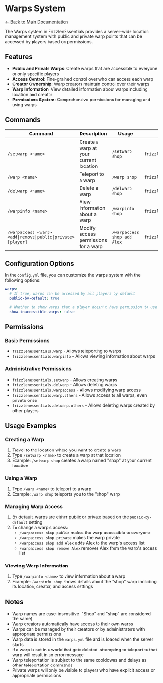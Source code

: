 # Warps System

[← Back to Main Documentation](../README.md)

The Warps system in FrizzlenEssentials provides a server-wide location management system with public and private warp points that can be accessed by players based on permissions.

## Features

- **Public and Private Warps**: Create warps that are accessible to everyone or only specific players
- **Access Control**: Fine-grained control over who can access each warp
- **Creator Ownership**: Warp creators maintain control over their warps
- **Warp Information**: View detailed information about warps including location and creator
- **Permissions System**: Comprehensive permissions for managing and using warps

## Commands

| Command | Description | Usage | Permission |
|---------|-------------|-------|------------|
| `/setwarp <name>` | Create a warp at your current location | `/setwarp shop` | `frizzlenessentials.setwarp` |
| `/warp <name>` | Teleport to a warp | `/warp shop` | `frizzlenessentials.warp` |
| `/delwarp <name>` | Delete a warp | `/delwarp shop` | `frizzlenessentials.delwarp` |
| `/warpinfo <name>` | View information about a warp | `/warpinfo shop` | `frizzlenessentials.warpinfo` |
| `/warpaccess <warp> <add\|remove\|public\|private> [player]` | Modify access permissions for a warp | `/warpaccess shop add Alex` | `frizzlenessentials.warpaccess` |

## Configuration Options

In the `config.yml` file, you can customize the warps system with the following options:

```yaml
warps:
  # If true, warps can be accessed by all players by default
  public-by-default: true
  
  # Whether to show warps that a player doesn't have permission to use in the warp list
  show-inaccessible-warps: false
```

## Permissions

### Basic Permissions
- `frizzlenessentials.warp` - Allows teleporting to warps
- `frizzlenessentials.warpinfo` - Allows viewing information about warps

### Administrative Permissions
- `frizzlenessentials.setwarp` - Allows creating warps
- `frizzlenessentials.delwarp` - Allows deleting warps
- `frizzlenessentials.warpaccess` - Allows modifying warp access
- `frizzlenessentials.warp.others` - Allows access to all warps, even private ones
- `frizzlenessentials.delwarp.others` - Allows deleting warps created by other players

## Usage Examples

### Creating a Warp

1. Travel to the location where you want to create a warp
2. Type `/setwarp <name>` to create a warp at that location
3. Example: `/setwarp shop` creates a warp named "shop" at your current location

### Using a Warp

1. Type `/warp <name>` to teleport to a warp
2. Example: `/warp shop` teleports you to the "shop" warp

### Managing Warp Access

1. By default, warps are either public or private based on the `public-by-default` setting
2. To change a warp's access:
   - `/warpaccess shop public` makes the warp accessible to everyone
   - `/warpaccess shop private` makes the warp private
   - `/warpaccess shop add Alex` adds Alex to the warp's access list
   - `/warpaccess shop remove Alex` removes Alex from the warp's access list

### Viewing Warp Information

1. Type `/warpinfo <name>` to view information about a warp
2. Example: `/warpinfo shop` shows details about the "shop" warp including its location, creator, and access settings

## Notes

- Warp names are case-insensitive ("Shop" and "shop" are considered the same)
- Warp creators automatically have access to their own warps
- Warps can be managed by their creators or by administrators with appropriate permissions
- Warp data is stored in the `warps.yml` file and is loaded when the server starts
- If a warp is set in a world that gets deleted, attempting to teleport to that warp will result in an error message
- Warp teleportation is subject to the same cooldowns and delays as other teleportation commands
- Private warps will only be visible to players who have explicit access or appropriate permissions 